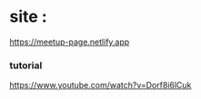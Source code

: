 # site : 
https://meetup-page.netlify.app

### tutorial
https://www.youtube.com/watch?v=Dorf8i6lCuk
